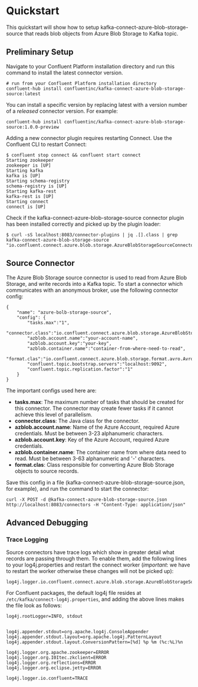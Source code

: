 # Quickstart

This quickstart will show how to setup kafka-connect-azure-blob-storage-source that reads blob objects from Azure Blob Storage to Kafka topic.

## Preliminary Setup

Navigate to your Confluent Platform installation directory and run this command to
install the latest connector version.

```
# run from your Confluent Platform installation directory
confluent-hub install confluentinc/kafka-connect-azure-blob-storage-source:latest
```

You can install a specific version by replacing latest with a version number of a _released_ connector version. For example:

```
confluent-hub install confluentinc/kafka-connect-azure-blob-storage-source:1.0.0-preview
```

Adding a new connector plugin requires restarting Connect. Use the Confluent CLI to restart Connect:

```
$ confluent stop connect && confluent start connect
Starting zookeeper
zookeeper is [UP]
Starting kafka
kafka is [UP]
Starting schema-registry
schema-registry is [UP]
Starting kafka-rest
kafka-rest is [UP]
Starting connect
connect is [UP]
```

Check if the kafka-connect-azure-blob-storage-source connector plugin has been installed correctly and picked up by the  plugin loader:

```
$ curl -sS localhost:8083/connector-plugins | jq .[].class | grep kafka-connect-azure-blob-storage-source
"io.confluent.connect.azure.blob.storage.AzureBlobStorageSourceConnector"
```
## Source Connector

The Azure Blob Storage source connector is used to read from Azure Blob Storage, and write records into a Kafka topic. To start a connector which communicates with an anonymous broker, use the following connector config:

```
{
    "name": "azure-bolb-storage-source",
    "config": {
        "tasks.max":"1",
        "connector.class":"io.confluent.connect.azure.blob.storage.AzureBlobStorageSourceConnector",
        "azblob.account.name":"your-account-name",
        "azblob.account.key":"your-key",
        "azblob.container.name":"container-from-where-need-to-read",
        "format.clas":"io.confluent.connect.azure.blob.storage.format.avro.AvroFormat",
        "confluent.topic.bootstrap.servers":"localhost:9092",
        "confluent.topic.replication.factor":"1"
    }
}
```

The important configs used here are:

* **tasks.max**: The maximum number of tasks that should be created for this connector. The connector may create fewer tasks if it cannot achieve this level of parallelism.
* **connector.class**: The Java class for the connector.
* **azblob.account.name**: Name of the Azure Account, required Azure credentials. Must be between 3-23 alphanumeric characters.
* **azblob.account.key**: Key of the Azure Account, required Azure credentials.
* **azblob.container.name**: The container name from where data need to read. Must be between 3-63 alphanumeric and '-' characters.
* **format.clas**: Class responsible for converting Azure Blob Storage objects to source records.

Save this config in a file (kafka-connect-azure-blob-storage-source.json, for example), and run the command to start the connector:

```
curl -X POST -d @kafka-connect-azure-blob-storage-source.json http://localhost:8083/connectors -H "Content-Type: application/json"
```

## Advanced Debugging


### Trace Logging

Source connectors have trace logs which show in greater detail what records are passing through them. To enable them, add the following lines to your log4j.properties and restart the connect worker (*important*: we have to restart the worker otherwise these changes will not be picked up):

```
log4j.logger.io.confluent.connect.azure.blob.storage.AzureBlobStorageSourceTask=TRACE
```

For Confluent packages, the default log4j file resides at `/etc/kafka/connect-log4j.properties`, and adding the above lines makes the file look as follows:

```
log4j.rootLogger=INFO, stdout


log4j.appender.stdout=org.apache.log4j.ConsoleAppender
log4j.appender.stdout.layout=org.apache.log4j.PatternLayout
log4j.appender.stdout.layout.ConversionPattern=[%d] %p %m (%c:%L)%n

log4j.logger.org.apache.zookeeper=ERROR
log4j.logger.org.I0Itec.zkclient=ERROR
log4j.logger.org.reflections=ERROR
log4j.logger.org.eclipse.jetty=ERROR

log4j.logger.io.confluent=TRACE
```

